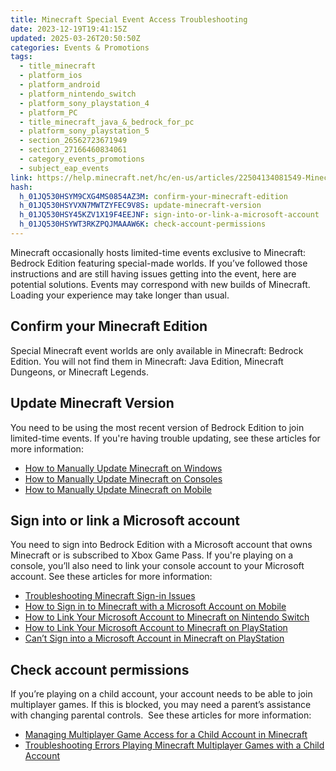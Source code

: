```yaml
---
title: Minecraft Special Event Access Troubleshooting
date: 2023-12-19T19:41:15Z
updated: 2025-03-26T20:50:50Z
categories: Events & Promotions
tags:
  - title_minecraft
  - platform_ios
  - platform_android
  - platform_nintendo_switch
  - platform_sony_playstation_4
  - platform_PC
  - title_minecraft_java_&_bedrock_for_pc
  - platform_sony_playstation_5
  - section_26562723671949
  - section_27166460834061
  - category_events_promotions
  - subject_eap_events
link: https://help.minecraft.net/hc/en-us/articles/22504134081549-Minecraft-Special-Event-Access-Troubleshooting
hash:
  h_01JQ530HSYM9CXG4MS0854AZ3M: confirm-your-minecraft-edition
  h_01JQ530HSYVXN7MWTZYFEC9V8S: update-minecraft-version
  h_01JQ530HSY45KZV1X19F4EEJNF: sign-into-or-link-a-microsoft-account
  h_01JQ530HSYWT3RKZPQJMAAAW6K: check-account-permissions
---
```


Minecraft occasionally hosts limited-time events exclusive to Minecraft: Bedrock Edition featuring special-made worlds. If you’ve followed those instructions and are still having issues getting into the event, here are potential solutions. Events may correspond with new builds of Minecraft. Loading your experience may take longer than usual.

## Confirm your Minecraft Edition

Special Minecraft event worlds are only available in Minecraft: Bedrock Edition. You will not find them in Minecraft: Java Edition, Minecraft Dungeons, or Minecraft Legends.

## Update Minecraft Version

You need to be using the most recent version of Bedrock Edition to join limited-time events. If you're having trouble updating, see these articles for more information:

- [How to Manually Update Minecraft on Windows](../Download-Install/Manually-Update-Minecraft-on-Windows.md)
- [How to Manually Update Minecraft on Consoles](../Download-Install/Manually-Update-Minecraft-on-Consoles.md)
- [How to Manually Update Minecraft on Mobile](../Download-Install/Manually-Update-Minecraft-on-Mobile-Devices.md)

## Sign into or link a Microsoft account

You need to sign into Bedrock Edition with a Microsoft account that owns Minecraft or is subscribed to Xbox Game Pass. If you're playing on a console, you’ll also need to link your console account to your Microsoft account. See these articles for more information:

- [Troubleshooting Minecraft Sign-in Issues](../Account-Sign-In/Troubleshooting-Minecraft-Sign-in-Issues.md)
- [How to Sign in to Minecraft with a Microsoft Account on Mobile](../Linking-Microsoft-Accounts/Sign-in-to-Minecraft-with-a-Microsoft-Account-on-Mobile.md)
- [How to Link Your Microsoft Account to Minecraft on Nintendo Switch](../Linking-Microsoft-Accounts/Link-Your-Microsoft-Account-to-Minecraft-on-Nintendo-Switch.md)
- [How to Link Your Microsoft Account to Minecraft on PlayStation](../Linking-Microsoft-Accounts/Link-Your-Microsoft-Account-to-Minecraft-on-PlayStation.md)
- [Can’t Sign into a Microsoft Account in Minecraft on PlayStation](../Linking-Microsoft-Accounts/Can-t-Sign-into-a-Microsoft-Account-in-Minecraft-on-PlayStation.md)

## Check account permissions

If you’re playing on a child account, your account needs to be able to join multiplayer games. If this is blocked, you may need a parent’s assistance with changing parental controls.  See these articles for more information:

- [Managing Multiplayer Game Access for a Child Account in Minecraft](../Account-Settings/Managing-Multiplayer-Game-Access-for-a-Child-Account-in-Minecraft.md)
- [Troubleshooting Errors Playing Minecraft Multiplayer Games with a Child Account](../Account-Settings/Troubleshooting-Errors-Playing-Minecraft-Multiplayer-Games-with-a-Child-Account.md)
